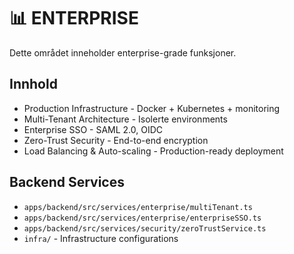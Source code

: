 # 📊 ENTERPRISE

Dette området inneholder enterprise-grade funksjoner.

## Innhold
- Production Infrastructure - Docker + Kubernetes + monitoring
- Multi-Tenant Architecture - Isolerte environments
- Enterprise SSO - SAML 2.0, OIDC
- Zero-Trust Security - End-to-end encryption
- Load Balancing & Auto-scaling - Production-ready deployment

## Backend Services
- `apps/backend/src/services/enterprise/multiTenant.ts`
- `apps/backend/src/services/enterprise/enterpriseSSO.ts`
- `apps/backend/src/services/security/zeroTrustService.ts`
- `infra/` - Infrastructure configurations